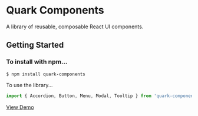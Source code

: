 # Quark Components

A library of reusable, composable React UI components.

## Getting Started

### To install with npm...

```shell
$ npm install quark-components
```

To use the library...

```javascript
import { Accordion, Button, Menu, Modal, Tooltip } from 'quark-components';
```

[View Demo](http://davidra.co/quark-components/)
